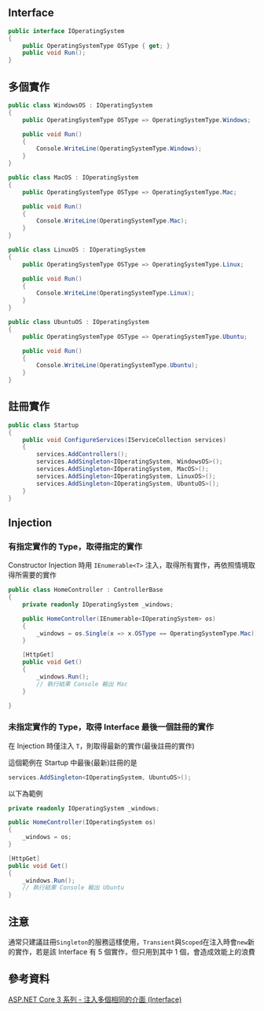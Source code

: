 ## Interface

```C#
public interface IOperatingSystem
{
    public OperatingSystemType OSType { get; }
    public void Run();
}
```

## 多個實作

```C#
public class WindowsOS : IOperatingSystem
{
    public OperatingSystemType OSType => OperatingSystemType.Windows;

    public void Run()
    {
        Console.WriteLine(OperatingSystemType.Windows);
    }
}
```

```C#
public class MacOS : IOperatingSystem
{
    public OperatingSystemType OSType => OperatingSystemType.Mac;

    public void Run()
    {
        Console.WriteLine(OperatingSystemType.Mac);
    }
}
```

```C#
public class LinuxOS : IOperatingSystem
{
    public OperatingSystemType OSType => OperatingSystemType.Linux;

    public void Run()
    {
        Console.WriteLine(OperatingSystemType.Linux);
    }
}
```

```C#
public class UbuntuOS : IOperatingSystem
{
    public OperatingSystemType OSType => OperatingSystemType.Ubuntu;

    public void Run()
    {
        Console.WriteLine(OperatingSystemType.Ubuntu);
    }
}
```

## 註冊實作

```C#
public class Startup
{
    public void ConfigureServices(IServiceCollection services)
    {
        services.AddControllers();
        services.AddSingleton<IOperatingSystem, WindowsOS>();
        services.AddSingleton<IOperatingSystem, MacOS>();
        services.AddSingleton<IOperatingSystem, LinuxOS>();
        services.AddSingleton<IOperatingSystem, UbuntuOS>();
    }
}
```

## Injection

### 有指定實作的 Type，取得指定的實作

Constructor Injection 時用 `IEnumerable<T>` 注入，取得所有實作，再依照情境取得所需要的實作

```C#
public class HomeController : ControllerBase
{
    private readonly IOperatingSystem _windows;

    public HomeController(IEnumerable<IOperatingSystem> os)
    {
        _windows = os.Single(x => x.OSType == OperatingSystemType.Mac);
    }

    [HttpGet]
    public void Get()
    {
        _windows.Run();
        // 執行結果 Console 輸出 Mac
    }

}
```

### 未指定實作的 Type，取得 Interface 最後一個註冊的實作

在 Injection 時僅注入 `T`，則取得最新的實作(最後註冊的實作)

這個範例在 Startup 中最後(最新)註冊的是

```C#
services.AddSingleton<IOperatingSystem, UbuntuOS>();
```

以下為範例

```C#
private readonly IOperatingSystem _windows;

public HomeController(IOperatingSystem os)
{
    _windows = os;
}

[HttpGet]
public void Get()
{
    _windows.Run();
    // 執行結果 Console 輸出 Ubuntu
}
```

## 注意

通常只建議註冊`Singleton`的服務這樣使用，`Transient`與`Scoped`在注入時會`new`新的實作，若是該 Interface 有 5 個實作，但只用到其中 1 個，會造成效能上的浪費

## 參考資料

[ASP.NET Core 3 系列 - 注入多個相同的介面 (Interface)](https://blog.johnwu.cc/article/asp-net-core-3-di-same-interface.html)
